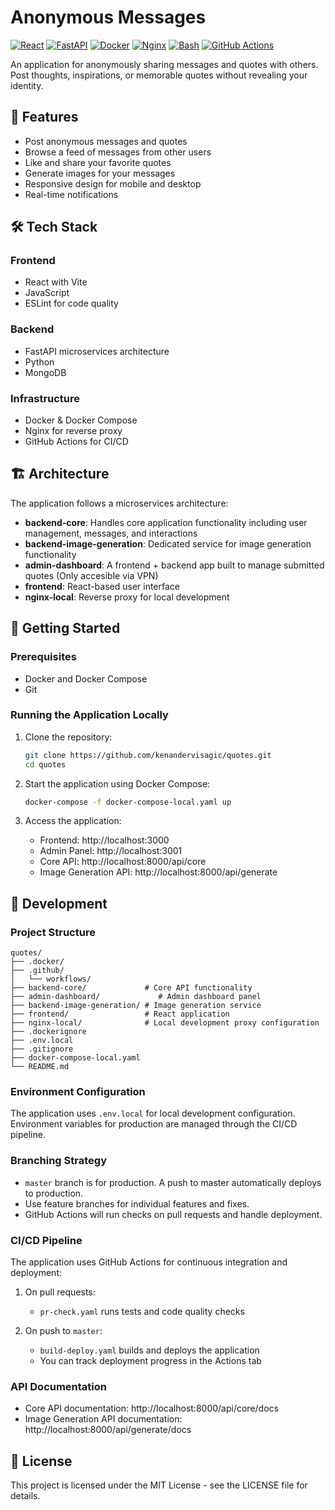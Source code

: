 # Anonymous Messages

[![React](https://img.shields.io/badge/React-18.2.0-blue)](https://reactjs.org/)
[![FastAPI](https://img.shields.io/badge/FastAPI-0.104.0-green)](https://fastapi.tiangolo.com/)
[![Docker](https://img.shields.io/badge/Docker-20.10.21-blue)](https://www.docker.com/)
[![Nginx](https://img.shields.io/badge/Nginx-1.23.3-green)](https://nginx.org/)
[![Bash](https://img.shields.io/badge/Bash-5.1.16-yellow)](https://www.gnu.org/software/bash/)
[![GitHub Actions](https://img.shields.io/badge/GitHub_Actions-2.0-blue)](https://github.com/features/actions)

An application for anonymously sharing messages and quotes with others. Post thoughts, inspirations, or memorable quotes without revealing your identity.

## 🚀 Features

- Post anonymous messages and quotes
- Browse a feed of messages from other users
- Like and share your favorite quotes
- Generate images for your messages
- Responsive design for mobile and desktop
- Real-time notifications

## 🛠️ Tech Stack

### Frontend
- React with Vite
- JavaScript
- ESLint for code quality

### Backend
- FastAPI microservices architecture
- Python
- MongoDB

### Infrastructure
- Docker & Docker Compose
- Nginx for reverse proxy
- GitHub Actions for CI/CD

## 🏗️ Architecture

The application follows a microservices architecture:

- **backend-core**: Handles core application functionality including user management, messages, and interactions
- **backend-image-generation**: Dedicated service for image generation functionality
- **admin-dashboard**: A frontend + backend app built to manage submitted quotes (Only accesible via VPN)
- **frontend**: React-based user interface
- **nginx-local**: Reverse proxy for local development

## 🔧 Getting Started

### Prerequisites

- Docker and Docker Compose
- Git

### Running the Application Locally

1. Clone the repository:
   ```bash
   git clone https://github.com/kenandervisagic/quotes.git
   cd quotes
   ```

2. Start the application using Docker Compose:
   ```bash
   docker-compose -f docker-compose-local.yaml up
   ```

3. Access the application:
   - Frontend: http://localhost:3000
   - Admin Panel: http://localhost:3001
   - Core API: http://localhost:8000/api/core
   - Image Generation API: http://localhost:8000/api/generate

## 📝 Development

### Project Structure

```
quotes/
├── .docker/
├── .github/
│   └── workflows/
├── backend-core/             # Core API functionality
├── admin-dashboard/             # Admin dashboard panel
├── backend-image-generation/ # Image generation service
├── frontend/                 # React application
├── nginx-local/              # Local development proxy configuration
├── .dockerignore
├── .env.local
├── .gitignore
├── docker-compose-local.yaml
└── README.md
```

### Environment Configuration

The application uses `.env.local` for local development configuration. Environment variables for production are managed through the CI/CD pipeline.

### Branching Strategy

- `master` branch is for production. A push to master automatically deploys to production.
- Use feature branches for individual features and fixes.
- GitHub Actions will run checks on pull requests and handle deployment.

### CI/CD Pipeline

The application uses GitHub Actions for continuous integration and deployment:

1. On pull requests:
   - `pr-check.yaml` runs tests and code quality checks

2. On push to `master`:
   - `build-deploy.yaml` builds and deploys the application
   - You can track deployment progress in the Actions tab

### API Documentation

- Core API documentation: http://localhost:8000/api/core/docs
- Image Generation API documentation: http://localhost:8000/api/generate/docs



## 📄 License

This project is licensed under the MIT License - see the LICENSE file for details.
